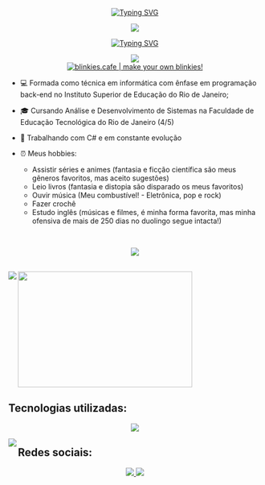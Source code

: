 <p align="center">
<a href="https://git.io/typing-svg"><img src="https://readme-typing-svg.demolab.com?font=Press+Start+2P&pause=1000&color=F7F7F7&center=true&vCenter=true&width=435&lines=Oie%2C+sou+Vit%C3%B3ria!+" alt="Typing SVG" /></a></p>

<p align="center">
<img src="https://images-wixmp-ed30a86b8c4ca887773594c2.wixmp.com/f/86e69691-c60c-4b13-82d7-c0b6a980c1e8/d73xlpe-e0641019-6683-4d88-9088-21d914b28d38.png?token=eyJ0eXAiOiJKV1QiLCJhbGciOiJIUzI1NiJ9.eyJzdWIiOiJ1cm46YXBwOjdlMGQxODg5ODIyNjQzNzNhNWYwZDQxNWVhMGQyNmUwIiwiaXNzIjoidXJuOmFwcDo3ZTBkMTg4OTgyMjY0MzczYTVmMGQ0MTVlYTBkMjZlMCIsIm9iaiI6W1t7InBhdGgiOiJcL2ZcLzg2ZTY5NjkxLWM2MGMtNGIxMy04MmQ3LWMwYjZhOTgwYzFlOFwvZDczeGxwZS1lMDY0MTAxOS02NjgzLTRkODgtOTA4OC0yMWQ5MTRiMjhkMzgucG5nIn1dXSwiYXVkIjpbInVybjpzZXJ2aWNlOmZpbGUuZG93bmxvYWQiXX0.GMGYiV2S2VMsl_nyxlRWkBwtsBBo5hz2RGM-KeNuaBE"/></p>


<p align="center">
<a href="https://git.io/typing-svg"><img src="https://readme-typing-svg.demolab.com?font=Press+Start+2P&size=16&duration=1&pause=1000&color=F7F7F7&center=true&vCenter=true&width=1000vw&lines=Apaixonada+por+estudar+e+aprender" alt="Typing SVG" /></a>
</p>

<p align="center">
<img src="https://media.giphy.com/media/137EaR4vAOCn1S/giphy.gif" >
  <br/>
<a href='https://blinkies.cafe' target='_blank'><img src='https://i.imgur.com/VeUzdHZ.gif' alt='blinkies.cafe | make your own blinkies!'></a>
</p>
  
- 💻 Formada como técnica em informática com ênfase em programação back-end no Instituto Superior de Educação do Rio de Janeiro;

- 🎓 Cursando Análise e Desenvolvimento de Sistemas na Faculdade de Educação Tecnológica do Rio de Janeiro (4/5)

- 🌱 Trabalhando com C# e em constante evolução

- ⏰ Meus hobbies:
  - Assistir séries e animes (fantasia e ficção científica são meus gêneros favoritos, mas aceito sugestões)
  - Leio livros (fantasia e distopia são disparado os meus favoritos)
  - Ouvir música (Meu combustível! - Eletrônica, pop e rock) 
  - Fazer crochê
  - Estudo inglês (músicas e filmes, é minha forma favorita, mas minha ofensiva de mais de 250 dias no duolingo segue intacta!)

<br/>
<p align="center">
<img src="https://64.media.tumblr.com/e02cf7993f9bf87ee008b12a1ca90171/59cd8ff6a0224ee7-34/s400x600/a859ec36daf055e6e56d612e1918ecb70414542d.pnj"/>
 </p>
<br/>

<a href="https://github.com/VitoriaPiloto/studies-react">
<img align="center" width="347px" height="230" src="https://github-readme-stats.vercel.app/api/top-langs/?username=VitoriaPiloto&hide=Handlebars,SCSS,HTML,LLVM&theme=radical&layout=compact" />
</a>

<img align="left" src="https://64.media.tumblr.com/8aa5cd769f22f961f344b92fe1e6e0c0/7eedd1e1dd07c2c3-6c/s75x75_c1/d26144006dc020f1da58a56049b580412b305dff.gifv"/>
<p align="center">
  
## Tecnologias utilizadas:

<p align="center">
  <a href="https://skillicons.dev">
    <img src="https://skillicons.dev/icons?i=bootstrap,c,cs,css,js,figma,java,md,mysql,netlify,ps,php,react,replit,stackoverflow,vscode&theme=dark&perline=6" />
  </a>
</p>

<img align="left" src="https://64.media.tumblr.com/fd6a7acb5586e46dcd06ad07650e444a/7eedd1e1dd07c2c3-cf/s75x75_c1/c870f777fd07e990269e4a3b1747c2c3d30729af.gifv"/>

## Redes sociais:
<p align="center">
<a href="https://www.linkedin.com/in/vitoriapiloto/" target="blank"> <img src="https://skillicons.dev/icons?i=linkedin&theme=dark" /> </a>
<a href="https://instagram.com/vitoriampr" target="blank"><img src="https://skillicons.dev/icons?i=instagram&theme=dark" /></a>
</p>

</p>

